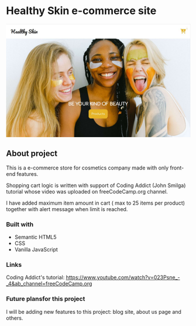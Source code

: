 # Healthy Skin e-commerce site

![Design preview for the Healthy-Skin](./images/site-screenshot.JPG)

## About project

This is a e-commerce store for cosmetics company made with only front-end features.

Shopping cart logic is written with support of Coding Addict (John Smilga) tutorial whose video was uploaded on freeCodeCamp.org channel.

I have added maximum item amount in cart ( max to 25 items per product) together with alert message when limit is reached.

### Built with

- Semantic HTML5
- CSS
- Vanilla JavaScript

### Links

Coding Addict's tutorial: https://www.youtube.com/watch?v=023Psne_-_4&ab_channel=freeCodeCamp.org

### Future plansfor this project

I will be adding new features to this project: blog site, about us page and others.
